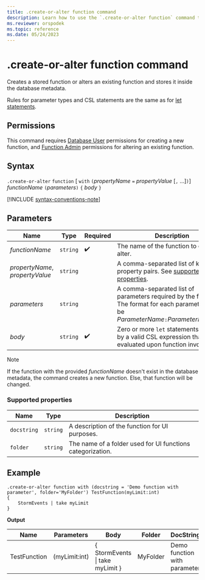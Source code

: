 ```yaml
---
title: .create-or-alter function command
description: Learn how to use the `.create-or-alter function` command to create a stored function or alter an existing function.
ms.reviewer: orspodek
ms.topic: reference
ms.date: 05/24/2023
---
```

# .create-or-alter function command

Creates a stored function or alters an existing function and stores it inside the database metadata.

Rules for parameter types and CSL statements are the same as for [let statements](../query/let-statement.md).

## Permissions

This command requires [Database User](../access-control/role-based-access-control.md) permissions for creating a new function, and [Function Admin](../access-control/role-based-access-control.md) permissions for altering an existing function.

## Syntax

`.create-or-alter` `function` [ `with` `(`*propertyName* `=` *propertyValue* [`,` ...]`)`] *functionName* `(`*parameters*`)` `{` *body* `}`

[!INCLUDE [syntax-conventions-note](../includes/syntax-conventions-note.md)]

## Parameters

|Name|Type|Required|Description|
|--|--|--|--|
|*functionName* | `string` |  :heavy_check_mark: | The name of the function to create or alter.|
| *propertyName*, *propertyValue* | `string` | | A comma-separated list of key-value property pairs. See [supported properties](#supported-properties).|
|*parameters*  | `string` | | A comma-separated list of parameters required by the function. The format for each parameter must be *ParameterName*`:`*ParameterDataType*.|
|*body*| `string` |  :heavy_check_mark: | Zero or more `let` statements followed by a valid CSL expression that is evaluated upon function invocation.|

> [!NOTE]
> If the function with the provided *functionName* doesn't exist in the database metadata, the command creates a new function. Else, that function will be changed.

### Supported properties

|Name|Type|Description|
|--|--|--|
|`docstring`| `string` |A description of the function for UI purposes.|
|`folder`| `string` |The name of a folder used for UI functions categorization.|

## Example

```kusto
.create-or-alter function with (docstring = 'Demo function with parameter', folder='MyFolder') TestFunction(myLimit:int)
{
    StormEvents | take myLimit 
} 
```

**Output**

|Name|Parameters|Body|Folder|DocString|
|---|---|---|---|---|
|TestFunction|(myLimit:int)|{ StormEvents &#124; take myLimit }|MyFolder|Demo function with parameter|
